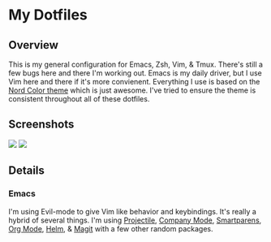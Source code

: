 # My Dotfiles

## Overview

This is my general configuration for Emacs, Zsh, Vim, & Tmux. There's still a few bugs here and there I'm working out. Emacs is my daily driver, but I use Vim here and there if it's more convienent. Everything I use is based on the [Nord Color theme](https://github.com/arcticicestudio/nord) which is just awesome. I've tried to ensure the theme is consistent throughout all of these dotfiles. 

## Screenshots

![](https://i.imgur.com/EWkTSmm.png)
![](https://i.imgur.com/UwLlTEg.png)

## Details

### Emacs

I'm using Evil-mode to give Vim like behavior and keybindings. It's really a hybrid of several things. I'm using [Projectile](https://github.com/bbatsov/projectile), [Company Mode](http://company-mode.github.io/), [Smartparens](https://github.com/Fuco1/smartparens), [Org Mode](http://orgmode.org/), [Helm](https://github.com/emacs-helm/helm), & [Magit](https://magit.vc/) with a few other random packages. 
